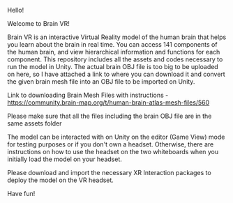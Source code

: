 Hello!

Welcome to Brain VR!

Brain VR is an interactive Virtual Reality model of the human brain that helps you learn about the brain in real time. You can access 141 components of the human brain, and view hierarchical information and functions for each component. This repository includes all the assets and codes necessary to run the model in Unity. The actual brain OBJ file is too big to be uploaded on here, so I have attached a link to where you can download it and convert the given brain mesh file into an OBJ file to be imported on Unity.

Link to downloading Brain Mesh Files with instructions - https://community.brain-map.org/t/human-brain-atlas-mesh-files/560

Please make sure that all the files including the brain OBJ file are in the same assets folder

The model can be interacted with on Unity on the editor (Game View) mode for testing purposes or if you don't own a headset. Otherwise, there are instructions on how to use the headset on the two whiteboards when you initially load the model on your headset.

Please download and import the necessary XR Interaction packages to deploy the model on the VR headset.

Have fun!
